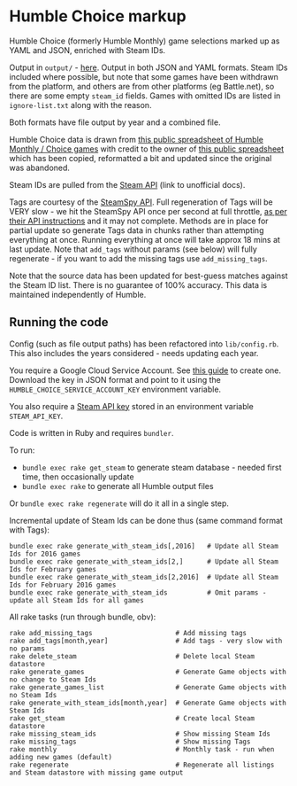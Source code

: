 # Humble Choice markup

Humble Choice (formerly Humble Monthly) game selections marked up as YAML and JSON, enriched with Steam IDs.

Output in `output/` - [here](https://github.com/tomnatt/humble-choice/tree/main/output). Output in both JSON and YAML formats. Steam IDs included where possible, but note that some games have been withdrawn from the platform, and others are from other platforms (eg Battle.net), so there are some empty `steam_id` fields. Games with omitted IDs are listed in `ignore-list.txt` along with the reason.

Both formats have file output by year and a combined file.

Humble Choice data is drawn from [this public spreadsheet of Humble Monthly / Choice games](https://docs.google.com/spreadsheets/d/1VZHuYi0OB6kc9Ma31RG57S7GqX2ND3Gk3FFfgDkToIk/edit?usp=sharing) with credit to the owner of [this public spreadsheet](https://docs.google.com/spreadsheets/d/1Y5ySEXPLZdmKFNdMOrGlCEVl6nb_G0X3nYCFSWIdktY/edit#gid=0) which has been copied, reformatted a bit and updated since the original was abandoned.

Steam IDs are pulled from the [Steam API](https://steamapi.xpaw.me/#IStoreService) (link to unofficial docs).

Tags are courtesy of the [SteamSpy API](https://steamspy.com/). Full regeneration of Tags will be VERY slow - we hit the SteamSpy API once per second at full throttle, [as per their API instructions](https://steamspy.com/api.php) and it may not complete. Methods are in place for partial update so generate Tags data in chunks rather than attempting everything at once. Running everything at once will take approx 18 mins at last update. Note that `add_tags` without params (see below) will fully regenerate - if you want to add the missing tags use `add_missing_tags`.

Note that the source data has been updated for best-guess matches against the Steam ID list. There is no guarantee of 100% accuracy. This data is maintained independently of Humble.

## Running the code

Config (such as file output paths) has been refactored into `lib/config.rb`. This also includes the years considered - needs updating each year.

You require a Google Cloud Service Account. See [this guide](https://github.com/gimite/google-drive-ruby/blob/master/doc/authorization.md#service-account) to create one. Download the key in JSON format and point to it using the `HUMBLE_CHOICE_SERVICE_ACCOUNT_KEY` environment variable.

You also require a [Steam API key](https://steamcommunity.com/dev) stored in an environment variable `STEAM_API_KEY`.

Code is written in Ruby and requires `bundler`.

To run:

* `bundle exec rake get_steam` to generate steam database - needed first time, then occasionally update
* `bundle exec rake` to generate all Humble output files

Or `bundle exec rake regenerate` will do it all in a single step.

Incremental update of Steam Ids can be done thus (same command format with Tags):

```
bundle exec rake generate_with_steam_ids[,2016]   # Update all Steam Ids for 2016 games
bundle exec rake generate_with_steam_ids[2,]      # Update all Steam Ids for February games
bundle exec rake generate_with_steam_ids[2,2016]  # Update all Steam Ids for February 2016 games
bundle exec rake generate_with_steam_ids          # Omit params - update all Steam Ids for all games
```

All rake tasks (run through bundle, obv):

```
rake add_missing_tags                     # Add missing tags
rake add_tags[month,year]                 # Add tags - very slow with no params
rake delete_steam                         # Delete local Steam datastore
rake generate_games                       # Generate Game objects with no change to Steam Ids
rake generate_games_list                  # Generate Game objects with no Steam Ids
rake generate_with_steam_ids[month,year]  # Generate Game objects with Steam Ids
rake get_steam                            # Create local Steam datastore
rake missing_steam_ids                    # Show missing Steam Ids
rake missing_tags                         # Show missing Tags
rake monthly                              # Monthly task - run when adding new games (default)
rake regenerate                           # Regenerate all listings and Steam datastore with missing game output
```
